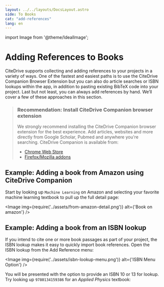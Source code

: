 ```yaml
---
layout: ../../layouts/DocsLayout.astro
side: To Books
cat: "add-references"
lang: en
---
```


import Image from '@theme/IdealImage';

# Adding References to Books

CiteDrive supports collecting and adding references to your projects in a variety of ways. One of the fastest and easiest paths is to use the CiteDrive Companion Browser Extension but you can also do article searches or ISBN lookups within the app, in addition to pasting existing BibTeX code into your project. Last but not least, you can always add references by hand. We’ll cover a few of these approaches in this section.

> ### Recommendation: Install CiteDrive Companion browser extension
>
> We strongly recommend installing the CiteDrive Companion browser extension for the best experience. Add articles, websites and more directly from Google Scholar, Pubmed and anywhere you're searching. CiteDrive Companion is available from:
> * [Chrome Web Store](https://chrome.google.com/webstore/detail/citedrive-companion/gmmonfphegngpcbcapfbgembkjeookik)
> * [Firefox/Mozilla addons](https://addons.mozilla.org/af/firefox/addon/citedrive-companion/)

## Example: Adding a book from Amazon using CiteDrive Companion

Start by looking up `Machine Learning` on Amazon and selecting your favorite machine learning textbook to pull up the full detail page:

<Image img={require('../assets/from-amazon-detail.png')} alt={'Book on amazon'} />

## Example: Adding a book from an ISBN lookup

If you intend to cite one or more book passages as part of your project, the ISBN lookup makes it easy to quickly import book references. Open the ISBN lookup from the Add Reference menu:

<Image img={require('../assets/isbn-lookup-menu.png')} alt={'ISBN Menu Option'} />

You will be presented with the option to provide an ISBN 10 or 13 for lookup. Try looking up `9780134159386` for an *Applied Physics* textbook:
